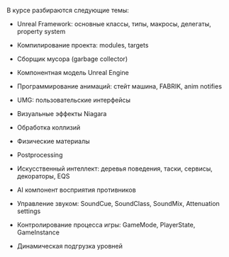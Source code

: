 
В курсе разбираются следующие темы:

- Unreal Framework: основные классы, типы, макросы, делегаты, property system

- Компилирование проекта: modules, targets

- Сборщик мусора (garbage collector)

- Компонентная модель Unreal Engine

- Программирование анимаций: стейт машина, FABRIK, anim notifies

- UMG: пользовательские интерфейсы

- Визуальные эффекты Niagara

- Обработка коллизий

- Физические материалы

- Postprocessing

- Искусственный интеллект: деревья поведения, таски, сервисы, декораторы, EQS

- AI компонент восприятия противников

- Управление звуком: SoundCue, SoundClass, SoundMix, Attenuation settings

- Контролирование процесса игры: GameMode, PlayerState, GameInstance

- Динамическая подгрузка уровней

